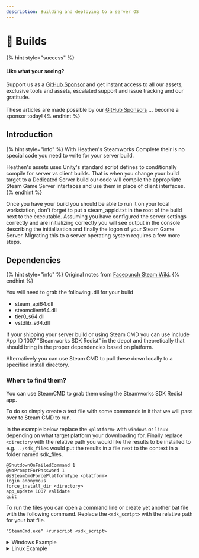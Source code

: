 ```yaml
---
description: Building and deploying to a server OS
---
```


# 👷 Builds

{% hint style="success" %}
#### Like what your seeing?

Support us as a [GitHub Sponsor](../../../../../become-a-sponsor/) and get instant access to all our assets, exclusive tools and assets, escalated support and issue tracking and our gratitude.\
\
These articles are made possible by our [GitHub Sponsors](../../../../../become-a-sponsor/) ... become a sponsor today!
{% endhint %}

## &#x20;Introduction

{% hint style="info" %}
With Heathen's Steamworks Complete their is no special code you need to write for your server build.&#x20;



Heathen's assets uses Unity's standard script defines to conditionally compile for server vs client builds. That is when you change your build target to a Dedicated Server build our code will compile the appropriate Steam Game Server interfaces and use them in place of client interfaces.
{% endhint %}

Once you have your build you should be able to run it on your local workstation, don't forget to put a steam\_appid.txt in the root of the build next to the executable. Assuming you have configured the server settings correctly and are initializing correctly you will see output in the console describing the initialization and finally the logon of your Steam Game Server. Migrating this to a server operating system requires a few more steps.

## Dependencies

{% hint style="info" %}
Original notes from [Facepunch Steam Wiki](https://wiki.facepunch.com/steamworks/Server\_Library).
{% endhint %}

You will need to grab the following .dll for your build

* steam\_api64.dll
* steamclient64.dll
* tier0\_s64.dll
* vstdlib\_s64.dll

If your shipping your server build or using Steam CMD you can use include App ID 1007 "Steamworks SDK Redist" in the depot and theoretically that should bring in the proper dependencies based on platform.

Alternatively you can use Steam CMD to pull these down locally to a specified install directory.&#x20;

### Where to find them?

You can use SteamCMD to grab them using the Steamworks SDK Redist app.

To do so simply create a text file with some commands in it that we will pass over to Steam CMD to run.&#x20;

In the example below replace the `<platform>` with `windows` or `linux` depending on what target platform your downloading for. Finally replace `<directory` with the relative path you would like the results to be installed to e.g. `../sdk_files` would put the results in a file next to the context in a folder named sdk\_files.

```batch
@ShutdownOnFailedCommand 1
@NoPromptForPassword 1
@sSteamCmdForcePlatformType <platform>
login anonymous
force_install_dir <directory>
app_update 1007 validate
quit
```

To run the files you can open a command line or create yet another bat file with the following command. Replace the `<sdk_script>` with the relative path for your bat file.

```batch
"SteamCmd.exe" +runscript <sdk_script>
```

<details>

<summary>Windows Example</summary>

#### sdk\_script.txt

```batch
@ShutdownOnFailedCommand 1
@NoPromptForPassword 1
@sSteamCmdForcePlatformType windows
login anonymous
force_install_dir ../sdk_files
app_update 1007 validate
quit
```

#### command

```batch
"SteamCmd.exe" +runscript ../sdk_script.txt
```

</details>

<details>

<summary>Linux Example</summary>

#### sdk\_script.txt

```batch
@ShutdownOnFailedCommand 1
@NoPromptForPassword 1
@sSteamCmdForcePlatformType linux
login anonymous
force_install_dir ../sdk_files
app_update 1007 validate
quit
```

#### command

```batch
"SteamCmd.exe" +runscript ../sdk_script.txt
```

</details>
